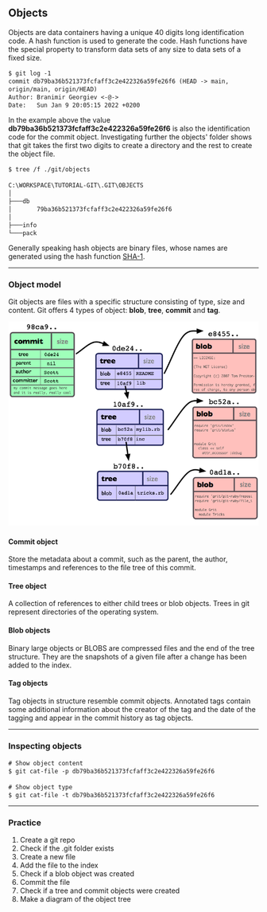 ## Objects

Objects are data containers having a unique 40 digits long identification 
code. A hash function is used to generate the code. Hash functions have the 
special property to transform data sets of any size to data sets of a fixed 
size.

```shell
$ git log -1
commit db79ba36b521373fcfaff3c2e422326a59fe26f6 (HEAD -> main, origin/main, origin/HEAD)
Author: Branimir Georgiev <-@->
Date:   Sun Jan 9 20:05:15 2022 +0200
```

In the example above the value **db79ba36b521373fcfaff3c2e422326a59fe26f6** is 
also the identification code for the commit object. Investigating further 
the objects' folder shows that git takes the first two digits to create a 
directory and the rest to create the object file. 

```
$ tree /f ./git/objects

C:\WORKSPACE\TUTORIAL-GIT\.GIT\OBJECTS
│  
├───db
│       79ba36b521373fcfaff3c2e422326a59fe26f6
│
├───info
└───pack
```

Generally speaking hash objects are binary files, whose names are generated 
using the hash function [SHA-1](https://en.wikipedia.org/wiki/SHA-1). 

-------------------------------------------------------------------------------
### Object model

Git objects are files with a specific structure consisting of type, size and
content. Git offers 4 types of object: **blob**, **tree**, **commit** and
**tag**. 

![Git Objects](../Assets/images/git-objects-model.png)

#### Commit object
Store the metadata about a commit, such as the parent, the author, timestamps
and references to the file tree of this commit.

#### Tree object
A collection of references to either child trees or blob objects. Trees in 
git represent directories of the operating system.

#### Blob objects
Binary large objects or BLOBS are compressed files and the end of the tree
structure. They are the snapshots of a given file after a change has been 
added to the index.

#### Tag objects
Tag objects in structure resemble commit objects. Annotated tags contain 
some additional information about the creator of the tag and the date of the 
tagging and appear in the commit history as tag objects.

-------------------------------------------------------------------------------
### Inspecting objects

```shell
# Show object content
$ git cat-file -p db79ba36b521373fcfaff3c2e422326a59fe26f6

# Show object type
$ git cat-file -t db79ba36b521373fcfaff3c2e422326a59fe26f6
```
-------------------------------------------------------------------------------
### Practice

1. Create a git repo
2. Check if the .git folder exists
3. Create a new file
4. Add the file to the index
5. Check if a blob object was created
6. Commit the file
7. Check if a tree and commit objects were created
8. Make a diagram of the object tree
